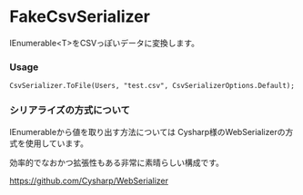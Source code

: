 # FakeCsvSerializer

IEnumerable\<T\>をCSVっぽいデータに変換します。

### Usage

~~~
CsvSerializer.ToFile(Users, "test.csv", CsvSerializerOptions.Default);
~~~

### シリアライズの方式について

IEnumerable<T>から値を取り出す方法については
Cysharp様のWebSerializerの方式を使用しています。

効率的でなおかつ拡張性もある非常に素晴らしい構成です。

https://github.com/Cysharp/WebSerializer

